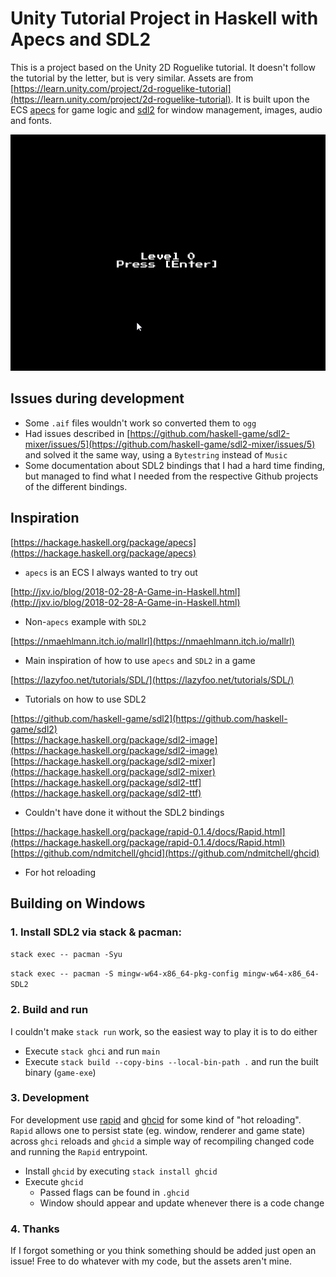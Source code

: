 # Unity Tutorial Project in Haskell with Apecs and SDL2

This is a project based on the Unity 2D Roguelike tutorial. It doesn't follow the tutorial by the letter, but is very similar. Assets are from [https://learn.unity.com/project/2d-roguelike-tutorial](https://learn.unity.com/project/2d-roguelike-tutorial). It is built upon the ECS [apecs](https://hackage.haskell.org/package/apecs) for game logic and [sdl2](https://www.libsdl.org/download-2.0.php) for window management, images, audio and fonts.

![GIF of the game](./public/footage.gif)

## Issues during development

- Some `.aif` files wouldn't work so converted them to `ogg`
- Had issues described in [https://github.com/haskell-game/sdl2-mixer/issues/5](https://github.com/haskell-game/sdl2-mixer/issues/5) and solved it the same way, using a `Bytestring` instead of `Music`
- Some documentation about SDL2 bindings that I had a hard time finding, but managed to find what I needed from the respective Github projects of the different bindings.

## Inspiration

[https://hackage.haskell.org/package/apecs](https://hackage.haskell.org/package/apecs)

- `apecs` is an ECS I always wanted to try out

[http://jxv.io/blog/2018-02-28-A-Game-in-Haskell.html](http://jxv.io/blog/2018-02-28-A-Game-in-Haskell.html)

- Non-`apecs` example with `SDL2`

[https://nmaehlmann.itch.io/mallrl](https://nmaehlmann.itch.io/mallrl)

- Main inspiration of how to use `apecs` and `SDL2` in a game

[https://lazyfoo.net/tutorials/SDL/](https://lazyfoo.net/tutorials/SDL/)

- Tutorials on how to use SDL2

[https://github.com/haskell-game/sdl2](https://github.com/haskell-game/sdl2)  
[https://hackage.haskell.org/package/sdl2-image](https://hackage.haskell.org/package/sdl2-image)  
[https://hackage.haskell.org/package/sdl2-mixer](https://hackage.haskell.org/package/sdl2-mixer)  
[https://hackage.haskell.org/package/sdl2-ttf](https://hackage.haskell.org/package/sdl2-ttf)

- Couldn't have done it without the SDL2 bindings

[https://hackage.haskell.org/package/rapid-0.1.4/docs/Rapid.html](https://hackage.haskell.org/package/rapid-0.1.4/docs/Rapid.html)  
[https://github.com/ndmitchell/ghcid](https://github.com/ndmitchell/ghcid)

- For hot reloading

## Building on Windows

### 1. Install SDL2 via stack & pacman:

`stack exec -- pacman -Syu`

`stack exec -- pacman -S mingw-w64-x86_64-pkg-config mingw-w64-x86_64-SDL2`

### 2. Build and run

I couldn't make `stack run` work, so the easiest way to play it is to do either

- Execute `stack ghci` and run `main`
- Execute `stack build --copy-bins --local-bin-path .` and run the built binary (`game-exe`)

### 3. Development

For development use [rapid](https://hackage.haskell.org/package/rapid-0.1.4/docs/Rapid.html) and [ghcid](https://github.com/ndmitchell/ghcid) for some kind of "hot reloading". `Rapid` allows one to persist state (eg. window, renderer and game state) across `ghci` reloads and `ghcid` a simple way of recompiling changed code and running the `Rapid` entrypoint.

- Install `ghcid` by executing `stack install ghcid`
- Execute `ghcid`
  - Passed flags can be found in `.ghcid`
  - Window should appear and update whenever there is a code change

### 4. Thanks

If I forgot something or you think something should be added just open an issue! Free to do whatever with my code, but the assets aren't mine.
